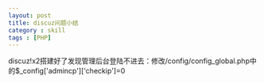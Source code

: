 ```yaml
---
layout: post
title: discuz问题小结
category : skill
tags : [PHP]
---
```


discuz!x2搭建好了发现管理后台登陆不进去：修改/config/config_global.php中的$_config['admincp']['checkip']=0


[]()

